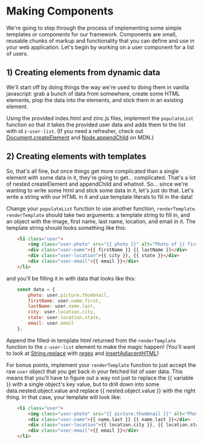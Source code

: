 # Making Components

We're going to step through the process of implementing some simple templates or components for our framework. Components are small, reusable chunks of markup and functionality that you can define and use in your web application. Let's begin by working on a user component for a list of users.

## 1) Creating elements from dynamic data

We'll start off by doing things the way we're used to doing them in vanilla javascript: grab a bunch of data from somewhere, create some HTML elements, plop the data into the elements, and stick them in an existing element.

Using the provided index.html and zinc.js files, implement the `populateList` function so that it takes the provided user data and adds them to the list with id `z-user-list`. (If you need a refresher, check out [Document.createElement](https://developer.mozilla.org/en-US/docs/Web/API/Document/createElement) and [Node.appendChild](https://developer.mozilla.org/en-US/docs/Web/API/Node/appendChild) on MDN.)

## 2) Creating elements with templates

So, that's all fine, but once things get more complicated than a single element with some data in it, they're going to get... complicated. That's a lot of nested createElement and appendChild and whatnot. So... since we're wanting to write some html and stick some data in it, let's just do that. Let's write a string with our HTML in it and use template literals to fill in the data!

Change your `populateList` function to use another function, `renderTemplate`. `renderTemplate` should take two arguments: a template string to fill in, and an object with the image, first name, last name, location, and email in it. The template string should looks something like this:

```html
    <li class="user">
        <img class="user-photo" src="{{ photo }}" alt="Photo of {{ firstName }} {{ lastName }}">
        <div class="user-name">{{ firstName }} {{ lastName }}</div>
        <div class="user-location">{{ city }}, {{ state }}</div>
        <div class="user-email">{{ email }}</div>
    </li>
```

and you'll be filling it in with data that looks like this: 

```js
    const data = {
        photo: user.picture.thumbnail,
        firstName: user.name.first,
        lastName: user.name.last,
        city: user.location.city,
        state: user.location.state,
        email: user.email
    };
```

Append the filled-in template html returned from the `renderTemplate` function to the `z-user-list` element to make the magic happen! (You'll want to look at [String.replace](https://developer.mozilla.org/en-US/docs/Web/JavaScript/Reference/Global_Objects/String/replace) with [regex](https://developer.mozilla.org/en-US/docs/Web/JavaScript/Reference/Global_Objects/String/replace) and [insertAdjacentHTML](https://developer.mozilla.org/en-US/docs/Web/API/Element/insertAdjacentHTML))

For bonus points, implement your `renderTemplate` function to just accept the raw `user` object that you get back in your fetched list of user data. This means that you'll have to figure out a way not just to replace the {{ variable }} with a single object's key value, but to drill down into some data.nested.object.value and replace {{ nested.object.value }} with the right thing. In that case, your template will look like: 

```html
    <li class="user">
        <img class="user-photo" src="{{ picture.thumbnail }}" alt="Photo of {{ name.first }} {{ name.last }}">
        <div class="user-name">{{ name.last }} {{ name.last }}</div>
        <div class="user-location">{{ location.city }}, {{ location.state }}</div>
        <div class="user-email">{{ email }}</div>
    </li>
```